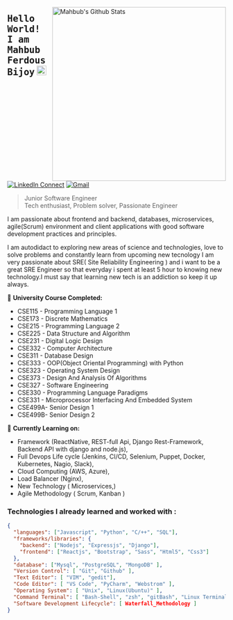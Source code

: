
[<img align="right" width="400" src="https://github-readme-stats.vercel.app/api?username=Mahbub-Ferdous&&show_icons=true&theme=tokyonight&count_private=true" alt="Mahbub's Github Stats"/>](https://github.com/Mahbub-Ferdous)

## <samp>Hello World!<br/> I am Mahbub Ferdous Bijoy</samp> <img src="https://github.com/mupezzuol/mupezzuol/blob/master/assets/earth.gif" width="22px">

[![LinkedIn Connect](https://img.shields.io/badge/%20-Connect-black?color=222244&labelColor=000000&logo=linkedin&logoColor=f5f7fe)](https://www.linkedin.com/in/mahbub-ferdous-a57a62153/)
[![Gmail](https://img.shields.io/badge/%20-Send%20Mail-black?color=222244&labelColor=000000&logo=gmail&logoColor=f5f7fe)](mailto:mahbubferdous14@gmail.com?subject=From%20GitHub&&body=Hi,%20there.%20Found%20you%20on%20GitHub!%20Let's%20talk%20about...)

> Junior Software Engineer <br />
> Tech enthusiast, Problem solver, Passionate Engineer

I am passionate about frontend and backend, databases, microservices, agile(Scrum) environment and client applications with good software development practices and principles.

I am autodidact to exploring new areas of science and technologies, love to solve problems and constantly learn from upcoming new tecnology
I am very passionate about SRE( Site Reliability Engineering ) and i want to be a great SRE Engineer so that everyday i spent at least 5 hour to knowing new technology.I must say that learning new tech is an addiction so keep it up always.  




🔭 <b>University Course Completed:</b>

- CSE115 - Programming Language 1
- CSE173 - Discrete Mathematics
- CSE215 - Programming Language 2
- CSE225 - Data Structure and Algorithm
- CSE231 - Digital Logic Design
- CSE332 - Computer Architecture
- CSE311 - Database Design
- CSE333 - OOP(Object Oriental Programming) with Python
- CSE323 - Operating System Design
- CSE373 - Design And Analysis Of Algorithms
- CSE327 - Software Engineering 
- CSE330 - Programming Language Paradigms
- CSE331 - Microprocessor Interfacing And Embedded System
- CSE499A- Senior Design 1
- CSE499B- Senior Design 2 



🔭 <b>Currently Learning on:</b>

- Framework (ReactNative, REST-full Api, Django Rest-Framework, Backend API with django and node.js), 
- Full Devops Life cycle (Jenkins, CI/CD, Selenium, Puppet, Docker, Kubernetes, Nagio, Slack),
- Cloud Computing (AWS, Azure),
- Load Balancer (Nginx),
- New Technology ( Microservices,)
- Agile Methodology ( Scrum, Kanban ) 




### Technologies I already learned and worked with :

```json
{
  "languages": ["Javascript", "Python", "C/++", "SQL"],
  "frameworks/libraries": {
    "backend": ["Nodejs", "Expressjs", "Django"],
    "frontend": ["Reactjs", "Bootstrap", "Sass", "Html5", "Css3"]
  },
  "database": ["Mysql", "PostgreSQL", "MongoDB" ],
  "Version Control": [ "Git", "Github" ],
  "Text Editor": [ "VIM", "gedit"],
  "Code Editor": [ "VS Code", "PyCharm", "Webstrom" ],
  "Operating System": [ "Unix", "Linux(Ubuntu)" ],
  "Command Terminal": [ "Bash-Shell", "zsh", "gitBash", "Linux Terminal"],
  "Software Development Lifecycle": [ Waterfall_Methodology ]
}
```
